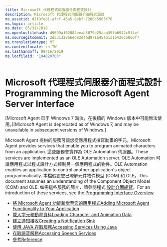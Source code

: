 ```yaml
---
title: Microsoft 代理程式伺服器介面程式設計
description: Microsoft 代理程式伺服器介面程式設計
ms.assetid: d1f9feb1-afcf-45a5-8ebf-7200c5963f70
ms.topic: article
ms.date: 05/31/2018
ms.openlocfilehash: d9699a102884eeab5079e25aaa39fb6942c5f4ef
ms.sourcegitcommit: 2d531328b6ed82d4ad971a45a5131b430c5866f7
ms.translationtype: MT
ms.contentlocale: zh-TW
ms.lasthandoff: 09/16/2019
ms.locfileid: "104020703"
---
```

# <a name="programming-the-microsoft-agent-server-interface"></a><span data-ttu-id="4b0a9-103">Microsoft 代理程式伺服器介面程式設計</span><span class="sxs-lookup"><span data-stu-id="4b0a9-103">Programming the Microsoft Agent Server Interface</span></span>

<span data-ttu-id="4b0a9-104">\[Microsoft Agent 已于 Windows 7 淘汰，在後續的 Windows 版本中可能無法使用。\]</span><span class="sxs-lookup"><span data-stu-id="4b0a9-104">\[Microsoft Agent is deprecated as of Windows 7, and may be unavailable in subsequent versions of Windows.\]</span></span>

<span data-ttu-id="4b0a9-105">Microsoft Agent 提供的服務可讓您從應用程式撰寫動畫的字元。</span><span class="sxs-lookup"><span data-stu-id="4b0a9-105">Microsoft Agent provides services that enable you to program animated characters from an application.</span></span> <span data-ttu-id="4b0a9-106">這些服務會實作為 OLE Automation 伺服器。</span><span class="sxs-lookup"><span data-stu-id="4b0a9-106">These services are implemented as an OLE Automation server.</span></span> <span data-ttu-id="4b0a9-107">OLE Automation 可讓應用程式以程式設計方式控制另一個應用程式的物件。</span><span class="sxs-lookup"><span data-stu-id="4b0a9-107">OLE Automation enables an application to control another application's object programmatically.</span></span> <span data-ttu-id="4b0a9-108">本檔假設您已瞭解元件物件模型 (COM) 和 OLE。</span><span class="sxs-lookup"><span data-stu-id="4b0a9-108">This document assumes an understanding of the Component Object Model (COM) and OLE.</span></span> <span data-ttu-id="4b0a9-109">如需這些服務的簡介，請參閱程式 [設計介面總覽](microsoft-agent-programming-interface-overview.md)。</span><span class="sxs-lookup"><span data-stu-id="4b0a9-109">For an introduction of these services, see the [Programming Interface Overview](microsoft-agent-programming-interface-overview.md).</span></span>

-   [<span data-ttu-id="4b0a9-110">將 Microsoft Agent 功能新增至您的應用程式</span><span class="sxs-lookup"><span data-stu-id="4b0a9-110">Adding Microsoft Agent Functionality to Your Application</span></span>](adding-microsoft-agent-functionality-to-your-application.md)
-   [<span data-ttu-id="4b0a9-111">載入字元和動畫資料</span><span class="sxs-lookup"><span data-stu-id="4b0a9-111">Loading Character and Animation Data</span></span>](loading-character-and-animation-data.md)
-   [<span data-ttu-id="4b0a9-112">建立通知接收</span><span class="sxs-lookup"><span data-stu-id="4b0a9-112">Creating a Notification Sink</span></span>](creating-a-notification-sink.md)
-   [<span data-ttu-id="4b0a9-113">使用 JAVA 存取服務</span><span class="sxs-lookup"><span data-stu-id="4b0a9-113">Accessing Services Using Java</span></span>](accessing-services-using-java.md)
-   [<span data-ttu-id="4b0a9-114">存取語音服務</span><span class="sxs-lookup"><span data-stu-id="4b0a9-114">Accessing Speech Services</span></span>](accessing-speech-services.md)
-   [<span data-ttu-id="4b0a9-115">參考</span><span class="sxs-lookup"><span data-stu-id="4b0a9-115">Reference</span></span>](reference.md)

 

 




